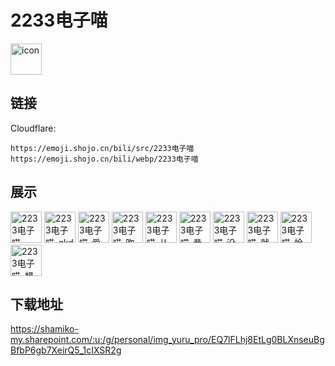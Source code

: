 # 2233电子喵
<img src="https://emoji.shojo.cn/bili/src/2233电子喵/icon.png" width="50" height="50" alt="icon">

## 链接
Cloudflare:
```
https://emoji.shojo.cn/bili/src/2233电子喵
https://emoji.shojo.cn/bili/webp/2233电子喵
```
## 展示
<img src="https://emoji.shojo.cn/bili/src/2233电子喵/2233电子喵-awsl.png" width="50" height="50" alt="2233电子喵-awsl">
<img src="https://emoji.shojo.cn/bili/src/2233电子喵/2233电子喵-gkd.png" width="50" height="50" alt="2233电子喵-gkd">
<img src="https://emoji.shojo.cn/bili/src/2233电子喵/2233电子喵-爱了爱了.png" width="50" height="50" alt="2233电子喵-爱了爱了">
<img src="https://emoji.shojo.cn/bili/src/2233电子喵/2233电子喵-吹爆老婆.png" width="50" height="50" alt="2233电子喵-吹爆老婆">
<img src="https://emoji.shojo.cn/bili/src/2233电子喵/2233电子喵-从不中奖.png" width="50" height="50" alt="2233电子喵-从不中奖">
<img src="https://emoji.shojo.cn/bili/src/2233电子喵/2233电子喵-恭喜这个.png" width="50" height="50" alt="2233电子喵-恭喜这个">
<img src="https://emoji.shojo.cn/bili/src/2233电子喵/2233电子喵-没钱了.png" width="50" height="50" alt="2233电子喵-没钱了">
<img src="https://emoji.shojo.cn/bili/src/2233电子喵/2233电子喵-就这.png" width="50" height="50" alt="2233电子喵-就这">
<img src="https://emoji.shojo.cn/bili/src/2233电子喵/2233电子喵-恰柠檬.png" width="50" height="50" alt="2233电子喵-恰柠檬">
<img src="https://emoji.shojo.cn/bili/src/2233电子喵/2233电子喵-想桃子.png" width="50" height="50" alt="2233电子喵-想桃子">

## 下载地址

https://shamiko-my.sharepoint.com/:u:/g/personal/img_yuru_pro/EQ7lFLhj8EtLg0BLXnseuBgBfbP6gb7XeirQ5_1cIXSR2g